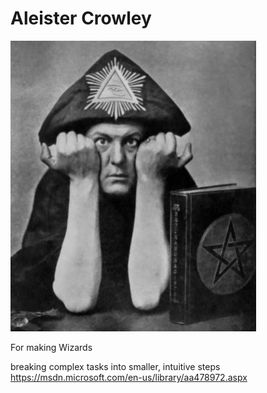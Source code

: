 Aleister Crowley
================


![Mr Crowley](https://raw.githubusercontent.com/jgumbley/AleisterCrowley/master/docs/crowley.jpeg)

For making Wizards

breaking complex tasks into smaller, intuitive steps
https://msdn.microsoft.com/en-us/library/aa478972.aspx
